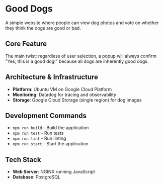 # Good Dogs

A simple website where people can view dog photos and vote on whether they think the dogs are good or bad.

## Core Feature
The main twist: regardless of user selection, a popup will always confirm "Yes, this is a good dog!" because all dogs are inherently good dogs.

## Architecture & Infrastructure
- **Platform**: Ubuntu VM on Google Cloud Platform
- **Monitoring**: Datadog for tracing and observability
- **Storage**: Google Cloud Storage (single region) for dog images

## Development Commands
- `npm run build` - Build the application
- `npm run test` - Run tests
- `npm run lint` - Run linting
- `npm run start` - Start the application

## Tech Stack
- **Web Server**: NGINX running JavaScript
- **Database**: PostgreSQL